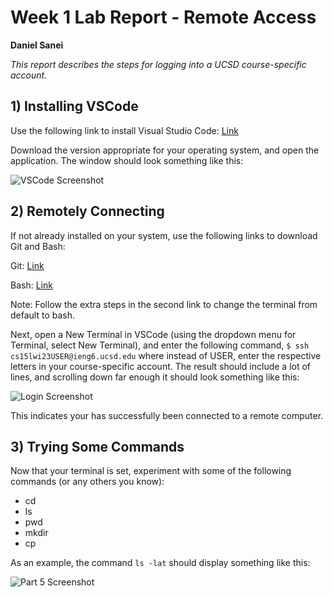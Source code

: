 # Week 1 Lab Report - Remote Access
**Daniel Sanei**

*This report describes the steps for logging into a UCSD course-specific account.*

## 1) Installing VSCode
Use the following link to install Visual Studio Code:
[Link](https://code.visualstudio.com/)

Download the version appropriate for your operating system, and open the application.
The window should look something like this:

![VSCode Screenshot](https://user-images.githubusercontent.com/122568617/212185377-9e17aa57-8444-4119-9b3c-adef2524a70c.PNG)

## 2) Remotely Connecting
If not already installed on your system, use the following links to download Git and Bash:

Git: [Link](https://gitforwindows.org/)

Bash: [Link](https://stackoverflow.com/a/50527994)

Note: Follow the extra steps in the second link to change the terminal from default to bash.

Next, open a New Terminal in VSCode (using the dropdown menu for Terminal, select New Terminal), and enter the following command, `$ ssh cs15lwi23USER@ieng6.ucsd.edu` where instead of USER, enter the respective letters in your course-specific account.
The result should include a lot of lines, and scrolling down far enough it should look something like this:

![Login Screenshot](https://user-images.githubusercontent.com/122568617/212186642-1362ed4c-535d-492b-9a0a-702fd00c8055.PNG)

This indicates your has successfully been connected to a remote computer.

## 3) Trying Some Commands
Now that your terminal is set, experiment with some of the following commands (or any others you know):

* cd
* ls
* pwd
* mkdir
* cp

As an example, the command `ls -lat` should display something like this:

![Part 5 Screenshot](https://user-images.githubusercontent.com/122568617/212211336-6c255991-5c7e-48ae-b51e-ad172ad170c8.PNG)
